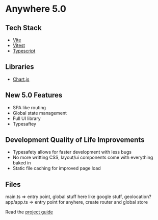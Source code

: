 # Anywhere 5.0

## Tech Stack

- [Vite](https://vitejs.dev/)
- [Vitest](https://vitest.dev/)
- [Typescript](https://www.typescriptlang.org/docs/)

## Libraries

- [Chart.js](https://www.chartjs.org/)

## New 5.0 Features

- SPA like routing
- Global state management
- Full UI library
- Typesaftey

## Development Quality of Life Improvements

- Typesafety allows for faster development with less bugs
- No more writting CSS, layout/ui components come with everything baked in
- Static file caching for improved page load

## Files

main.ts => entry point, global stuff here like google stuff, geolocation?
app/app.ts => entry point for anyhere, create router and global store

Read the [project guide](client/docs/project-architecture.md)
